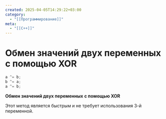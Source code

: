 ```yaml
---
created: 2025-04-05T14:29:22+03:00
category:
  - "[[Программирование]]"
meta:
  - "[[C++]]"
---
```


# Обмен значений двух переменных с помощью XOR

```c++
a ^= b;
b ^= a;
a ^= b;
```

**Обмен значений двух переменных** **с помощью XOR**

Этот метод является быстрым и не требует использования 3-й переменной.
